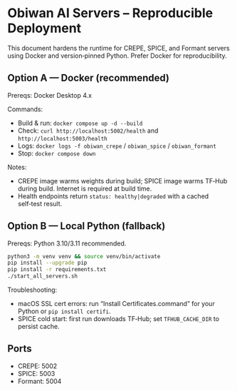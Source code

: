 # Obiwan AI Servers – Reproducible Deployment

This document hardens the runtime for CREPE, SPICE, and Formant servers using Docker and version‑pinned Python. Prefer Docker for reproducibility.

## Option A — Docker (recommended)

Prereqs: Docker Desktop 4.x

Commands:
- Build & run: `docker compose up -d --build`
- Check: `curl http://localhost:5002/health` and `http://localhost:5003/health`
- Logs: `docker logs -f obiwan_crepe` / `obiwan_spice` / `obiwan_formant`
- Stop: `docker compose down`

Notes:
- CREPE image warms weights during build; SPICE image warms TF‑Hub during build. Internet is required at build time.
- Health endpoints return `status: healthy|degraded` with a cached self‑test result.

## Option B — Local Python (fallback)

Prereqs: Python 3.10/3.11 recommended.

```bash
python3 -m venv venv && source venv/bin/activate
pip install --upgrade pip
pip install -r requirements.txt
./start_all_servers.sh
```

Troubleshooting:
- macOS SSL cert errors: run “Install Certificates.command” for your Python or `pip install certifi`.
- SPICE cold start: first run downloads TF‑Hub; set `TFHUB_CACHE_DIR` to persist cache.

## Ports
- CREPE: 5002
- SPICE: 5003
- Formant: 5004

